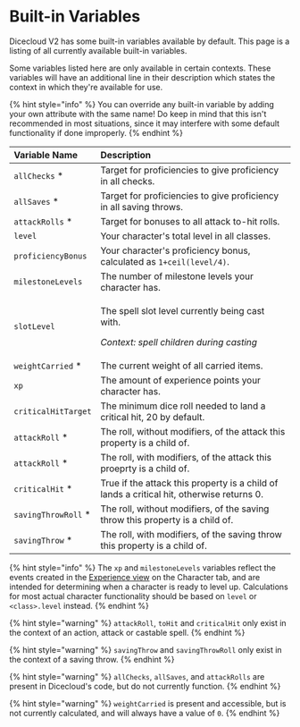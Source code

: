 # Built-in Variables

Dicecloud V2 has some built-in variables available by default. This page is a listing of all currently available built-in variables.

Some variables listed here are only available in certain contexts. These variables will have an additional line in their description which states the context in which they're available for use.

{% hint style="info" %}
You can override any built-in variable by adding your own attribute with the same name! Do keep in mind that this isn't recommended in most situations, since it may interfere with some default functionality if done improperly.
{% endhint %}

<table>
  <thead>
    <tr>
      <th style="text-align:left">Variable Name</th>
      <th style="text-align:left">Description</th>
    </tr>
  </thead>
  <tbody>
    <tr>
      <td style="text-align:left"><code>allChecks</code> *</td>
      <td style="text-align:left">Target for proficiencies to give proficiency in all checks.</td>
    </tr>
    <tr>
      <td style="text-align:left"><code>allSaves</code> *</td>
      <td style="text-align:left">Target for proficiencies to give proficiency in all saving throws.</td>
    </tr>
    <tr>
      <td style="text-align:left"><code>attackRolls</code> *</td>
      <td style="text-align:left">Target for bonuses to all attack to-hit rolls.</td>
    </tr>
    <tr>
      <td style="text-align:left"><code>level</code>
      </td>
      <td style="text-align:left">Your character&apos;s total level in all classes.</td>
    </tr>
    <tr>
      <td style="text-align:left"><code>proficiencyBonus</code>
      </td>
      <td style="text-align:left">Your character&apos;s proficiency bonus, calculated as <code>1+ceil(level&#x2215;4)</code>.</td>
    </tr>
    <tr>
      <td style="text-align:left"><code>milestoneLevels</code>
      </td>
      <td style="text-align:left">The number of milestone levels your character has.</td>
    </tr>
    <tr>
      <td style="text-align:left"><code>slotLevel</code>
      </td>
      <td style="text-align:left">
        <p>The spell slot level currently being cast with.</p>
        <p><em>Context: spell children during casting</em>
        </p>
      </td>
    </tr>
    <tr>
      <td style="text-align:left"><code>weightCarried</code> *</td>
      <td style="text-align:left">The current weight of all carried items.</td>
    </tr>
    <tr>
      <td style="text-align:left"><code>xp</code>
      </td>
      <td style="text-align:left">The amount of experience points your character has.</td>
    </tr>
	<tr>
	  <td style="text-align:left"><code>criticalHitTarget</code></td>
	  <td style="text-align:left">The minimum dice roll needed to land a critical hit, 20 by default.</td>
	</tr>
	<tr>
	  <td style="text-align:left"><code>attackRoll</code> *</td>
	  <td>The roll, without modifiers, of the attack this property is a child of.</td>
	</tr>
	<tr>
	  <td style="text-align:left"><code>attackRoll</code> *</td>
	  <td>The roll, with modifiers, of the attack this proeprty is a child of.</td>
	</tr>
	<tr>
	  <td style="text-align:left"><code>criticalHit</code> *</td>
	  <td>True if the attack this property is a child of lands a critical hit, otherwise returns 0.</td>
	<tr>
	  <td style="text-align:left"><code>savingThrowRoll</code> *</td>
	  <td>The roll, without modifiers, of the saving throw this property is a child of.</td>
	</tr>
	<tr>
	  <td style="text-align:left"><code>savingThrow</code> *</td>
	  <td>The roll, with modifiers, of the saving throw this property is a child of.</td>
	</tr>
  </tbody>
</table>

{% hint style="info" %}
The `xp` and `milestoneLevels` variables reflect the events created in the [Experience view](../creating-your-first-character/the-character-tab.md#levels) on the Character tab, and are intended for determining when a character is ready to level up. Calculations for most actual character functionality should be based on `level` or `<class>.level` instead.
{% endhint %}

{% hint style="warning" %}
`attackRoll`, `toHit` and `criticalHit` only exist in the context of an action, attack or castable spell.
{% endhint %}

{% hint style="warning" %}
`savingThrow` and `savingThrowRoll` only exist in the context of a saving throw.
{% endhint %}

{% hint style="warning" %}
`allChecks`, `allSaves`, and `attackRolls` are present in Dicecloud's code, but do not currently function.
{% endhint %}

{% hint style="warning" %}
`weightCarried` is present and accessible, but is not currently calculated, and will always have a value of `0`.
{% endhint %}

